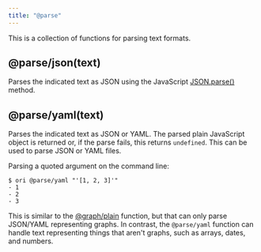 ```yaml
---
title: "@parse"
---
```


This is a collection of functions for parsing text formats.

<a name="json"></a>

## @parse/json(text)

Parses the indicated text as JSON using the JavaScript [JSON.parse()](https://developer.mozilla.org/en-US/docs/Web/JavaScript/Reference/Global_Objects/JSON/parse) method.

<a name="yaml"></a>

## @parse/yaml(text)

Parses the indicated text as JSON or YAML. The parsed plain JavaScript object is returned or, if the parse fails, this returns `undefined`. This can be used to parse JSON or YAML files.

Parsing a quoted argument on the command line:

```console assert: true, path: files
$ ori @parse/yaml "'[1, 2, 3]'"
- 1
- 2
- 3
```

This is similar to the [@graph/plain](@graph.html#plain) function, but that can only parse JSON/YAML representing graphs. In contrast, the `@parse/yaml` function can handle text representing things that aren't graphs, such as arrays, dates, and numbers.
